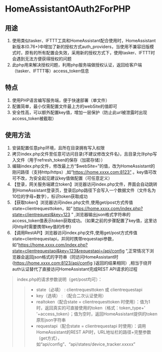 # HomeAssistantOAuth2ForPHP

## 用途
1. 使用类似tasker、IFTTT工具和HomeAssistant配合使用时，HomeAssistant新版本(0.76+)中增加了新的授权方式auth_providers，当使用不兼容旧版模式时，原有的所有配置会失效，采用新的授权方式下，使用tasker、IFTTT时会遇到无法方便获得授权的问题
2. 此php用来解决授权问题，利用php服务端做授权认证，返回给客户端（tasker、IFTTT等）access_token信息

## 特点
1. 使用PHP语言编写服务端，便于快速部署（单文件）
2. 配置简单，最小仅需配置文件最上方的webSite的值即可
3. 安全性高，可以额外配置key值，增加一层保护（防止此url被泄露时出现access_token被截取）

## 使用方法
1. 安装配置任意php环境，且所在目录拥有写入权限
2. 拷贝index.php文件至任意可访问目录(不建议修改文件名)，且目录允许php写入文件（用于refresh_token的保存（加密存储））
3. 编辑index.php文件，修改最上方“$webSite=”的值，改为HomeAssistant的刚问路径（支持http/https）,如“https://home.xxxx.com:8123” 。key值可改可不改，为安全起见建议key值做配置（可任意定义）
4. 【登录，网关服务端建立token】浏览器访问index.php文件，界面会自动跳转到HomeAssistant登录页，登录后php路径下会写入一个数据文件（文件名为10位的字母+数字），标识token获取成功
5. 【获取token】浏览器访问index.php文件,使用get/post方式传值state=clientrequesttoken，如“ https://home.xxxx.com/index.php?state=clientrequest&key=123 ” ,浏览器输出json格式字符串的access_token值表示token获取成功。（如果之前的步骤配置了key值，这里访问http时需要携带key值的传参）
6. 【调用RestAPI】浏览器访问index.php文件,使用get/post方式传值state=clientrequestapi，并同时携带requestapi参数，如“https://home.xxxx.com/index.php?state=clientrequestapi&key=123&requestapi=/api/config ”,正常情况下浏览器会返回json格式的字符串（同访问HomeAssistant时{https://home.xxxx.com:8123/api/config }返回的结果相同）,相当于绕开auth认证替代了直接访问HomeAssistant完成REST API请求的过程
  > index.php的请求参数说明（get/post均可）：
  >> * state（必填） : clientrequesttoken 或 clientrequestapi
  >> * key（选填） : （配合二次认证使用）
  >> * realtoken（配合state = clientrequesttoken 时使用）：值为1时，返回真实的可直接使用的token（格式：token_type+' '+access_token）；值为空时，返回HomeAssistant提供的token原形json字符串
  >> * requestapi（配合state = clientrequestapi 时使用）：调用HomeAssistant的REST API时，URL地址栏的路径+完整参数（get方式），如“api/config”、“api/states/device_tracker.xxxxx”
